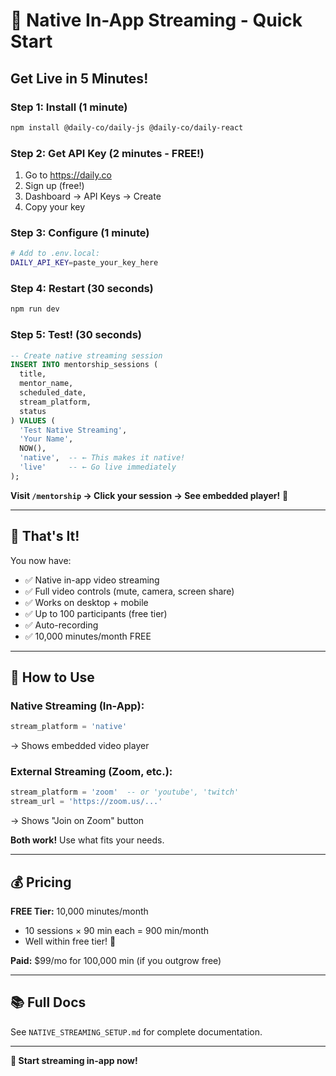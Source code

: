 # 🚀 Native In-App Streaming - Quick Start

## Get Live in 5 Minutes!

### Step 1: Install (1 minute)
```bash
npm install @daily-co/daily-js @daily-co/daily-react
```

### Step 2: Get API Key (2 minutes - FREE!)
1. Go to https://daily.co
2. Sign up (free!)
3. Dashboard → API Keys → Create
4. Copy your key

### Step 3: Configure (1 minute)
```bash
# Add to .env.local:
DAILY_API_KEY=paste_your_key_here
```

### Step 4: Restart (30 seconds)
```bash
npm run dev
```

### Step 5: Test! (30 seconds)
```sql
-- Create native streaming session
INSERT INTO mentorship_sessions (
  title,
  mentor_name,
  scheduled_date,
  stream_platform,
  status
) VALUES (
  'Test Native Streaming',
  'Your Name',
  NOW(),
  'native',  -- ← This makes it native!
  'live'     -- ← Go live immediately
);
```

**Visit `/mentorship` → Click your session → See embedded player!** 🎉

---

## 🎯 That's It!

You now have:
- ✅ Native in-app video streaming
- ✅ Full video controls (mute, camera, screen share)
- ✅ Works on desktop + mobile
- ✅ Up to 100 participants (free tier)
- ✅ Auto-recording
- ✅ 10,000 minutes/month FREE

---

## 🎥 How to Use

### **Native Streaming (In-App):**
```sql
stream_platform = 'native'
```
→ Shows embedded video player

### **External Streaming (Zoom, etc.):**
```sql
stream_platform = 'zoom'  -- or 'youtube', 'twitch'
stream_url = 'https://zoom.us/...'
```
→ Shows "Join on Zoom" button

**Both work!** Use what fits your needs.

---

## 💰 Pricing

**FREE Tier:** 10,000 minutes/month
- 10 sessions × 90 min each = 900 min/month
- Well within free tier! 🎉

**Paid:** $99/mo for 100,000 min (if you outgrow free)

---

## 📚 Full Docs

See `NATIVE_STREAMING_SETUP.md` for complete documentation.

---

**🎉 Start streaming in-app now!**

